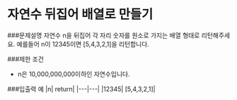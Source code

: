 자연수 뒤집어 배열로 만들기
================

###문제설명
자연수 n을 뒤집어 각 자리 숫자를 원소로 가지는 배열 형태로 리턴해주세요. 예를들어 n이 12345이면 [5,4,3,2,1]을 리턴합니다.

###제한 조건

+ n은 10,000,000,000이하인 자연수입니다.

###입출력 예
|n|	return|
|---|---|
|12345|	[5,4,3,2,1]|
